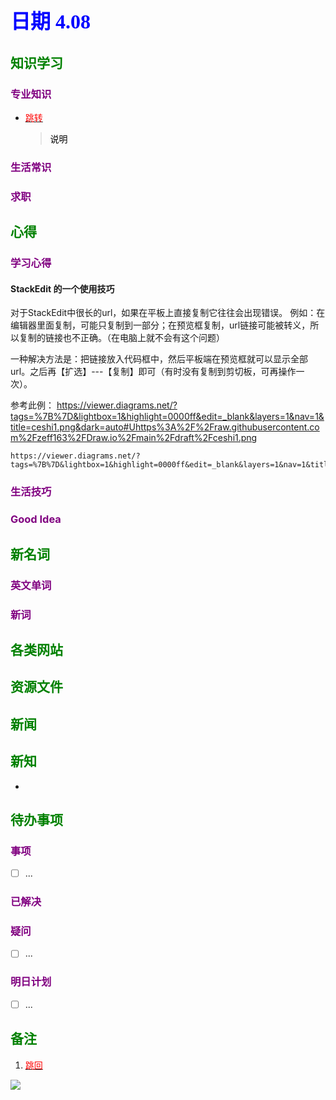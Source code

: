 ## <font color = blue face=楷体 size=6>日期 4.08 </font>

## <font color = green>知识学习 </font>
### <font color = purple>专业知识 </font>
+ <a id = "01-1">  [<font color = red>跳转</font>](#01-2)
   > <font color = o> 说明 </font>
### <font color = purple>生活常识 </font>

### <font color = purple>求职 </font>



## <font color = green>心得 </font>
### <font color = purple>学习心得 </font>
#### StackEdit 的一个使用技巧
对于StackEdit中很长的url，如果在平板上直接复制它往往会出现错误。
例如：在编辑器里面复制，可能只复制到一部分；在预览框复制，url链接可能被转义，所以复制的链接也不正确。（在电脑上就不会有这个问题）

一种解决方法是：把链接放入代码框中，然后平板端在预览框就可以显示全部url。之后再【扩选】---【复制】即可（有时没有复制到剪切板，可再操作一次）。

参考此例：
https://viewer.diagrams.net/?tags=%7B%7D&lightbox=1&highlight=0000ff&edit=_blank&layers=1&nav=1&title=ceshi1.png&dark=auto#Uhttps%3A%2F%2Fraw.githubusercontent.com%2Fzeff163%2FDraw.io%2Fmain%2Fdraft%2Fceshi1.png

```
https://viewer.diagrams.net/?tags=%7B%7D&lightbox=1&highlight=0000ff&edit=_blank&layers=1&nav=1&title=ceshi1.png&dark=auto#Uhttps%3A%2F%2Fraw.githubusercontent.com%2Fzeff163%2FDraw.io%2Fmain%2Fdraft%2Fceshi1.png
```

### <font color = purple>生活技巧 </font>

### <font color = purple>Good Idea </font>



## <font color = green>新名词 </font>
### <font color = purple>英文单词 </font>
### <font color = purple>新词 </font>



## <font color = green>各类网站 </font>


## <font color = green>资源文件 </font>


## <font color = green>新闻 </font>


## <font color = green>新知 </font>
+ 

## <font color = green>待办事项 </font>
### <font color = purple>事项 </font>
- [ ] ...
### <font color = purple>已解决 </font>
### <font color = purple>疑问 </font>
- [ ] ...
### <font color = purple>明日计划 </font>
- [ ] ...


## <font color = green>备注 </font>
  1. <a id ="01-2">[<font color = red>跳回</font>](#01-1)


![](https://app.diagrams.net/?tags=%7B%7D&lightbox=1&highlight=0000ff&edit=https%3A%2F%2Fapp.diagrams.net%2F%23Hzeff163%252FDraw.io%252Fmain%252Fdraft%252Fceshi1.png%23%257B%2522pageId%2522%253A%2522xNd0SMMOYdxS1iS7l8PG%2522%257D&layers=1&nav=1&title=ceshi1.png&dark=auto#R%3Cmxfile%20scale%3D%221%22%20border%3D%220%22%20locked%3D%22false%22%3E%3Cdiagram%20name%3D%22%E7%AC%AC%201%20%E9%A1%B5%22%20id%3D%22xNd0SMMOYdxS1iS7l8PG%22%3E7Vltb9o6FP41kXY%2FtEocAuEjBLppXa96RaW1nyZDDHHnxJFjIOzXX5vY5JWEtXTtuqEW5Tx%2BwT7nPI%2BPFcP2wvQjg3FwQ31EDGD6qWFPDABc0BffEthlQM9xMmDFsJ9BVg7M8A%2BkQFOha%2ByjpNSRU0o4jsvggkYRWvASBhmj23K3JSXlX43hCtWA2QKSOvoV%2BzzQ2xrk%2BCeEV4H%2BZas%2FzFpCqDurKZIA%2BnSbQfvN2VPD9hilPHsKUw8R6Tvtl8wDV0daDwtjKOKnDLi%2Bvk7m8R1L%2FWn4MPsPDzeff1yAbJYNJGu1YbVYvtMeQL5wiDIp4wFd0QiSaY6OGV1HPpI%2FYwor7%2FOF0liAlgAfEec7FV245lRAAQ%2BJaiVwjsgYLr6v9lN5lFAmmiIayekTzuh3pEED2MDu9ZyJaFnSiGvcR0u4JsIT47pjdATomi3Urob8wtxZm5sv%2F3rY%2BhQBSO8WFzrBIFsh3uI11U96pvADyu0fEQ0RZzvRgSECOd6UUwmqjFwd%2BqmhI8bgrtAhpjjiSWHmWwmIDopboKc4oqhlVROgo79iououHrIFaKuwkxza51RzfrV5tJhfjvdB%2FIuVfYOGM52LVmEmODIG49QYTDLbAJ74lhxioWjws4ZUYP%2FUErScftsAczSL4T7QW6FJ5VSTKXMFQ0ykEzwa4oWYbAYj4WfzZqY6qES13M7cXGJCCplpuWAqvVPP2av9p5KzRfxo1m4Q4yhtzTPVOijH11XmNtcty1ZYUNCsoXk8MQvZ0Rr8ZpoM34S6HNePk5SiTQG6lcI9t1Q8LyL1gEwHxsiTf9OeMR4ZrnjoG6OJMXLeKdF8zEShgGkkl42S1hPjdO5VyWf9QvLFd9t5HM0RntNvs%2FubR29gj3Woj4bvCURCKeb3hecHNZV8nqRFY6eNSGzlvmg86PHSyAftLT2qEmsITBM4TbHuX5niI2MKk2C%2FM0sZt5BzxGSIBQFN9zBY13DgWewfvhr7m092BzQrv54hW6gaVMmrnzvk29xxVFVcwx0eV5UOHYFJnNX1S5zKEP9OB7JtVUTBqavCoEEUBi92Ivde4wBuVgHz0unQgcd1GKtJ%2B7%2FhLWH4Lm4Jlnvea0LzNbShMHkvlaJ7YrpoDX8rpaLbHRIW0HC%2BTk4rBou1XndxeDYZLydFu4acQfId06lIfk3x3QbFr57YZwsjsN8tszRhupkF3hSz9LrbQvKXT6q151b5VCeUPtJKjOq%2FGKNepYY6TqC8urrsOW7pnnVpgo4Sa2%2FdIoaFbxBT4DMoCeqUbKuhXvpidLhyH4qZX3sz0v5oo3oSwFg%2BCn9DQhChKwZDEYW4EJVSWyFcneeuvDNpofijdQMMX103TiioUOSP5EsrYS0ITBIRj1I8y058wqF6vrOy4EenwY0aeyaBbbdMYP2S6zBFJkk1Atcm6lWUoHbHfrISCDN%2FiZd1z9%2BE2tP%2FAQ%3D%3D%3C%2Fdiagram%3E%3C%2Fmxfile%3E)

<!--stackedit_data:
eyJoaXN0b3J5IjpbLTI1NjA5NjQxNiwtMTM0Nzc2NjQzNiwzNz
E5Mzg4NDYsMTM2Nzk1NDk0NiwtMzI1OTYwMTA1LDEyMjUzODA5
NDFdfQ==
-->